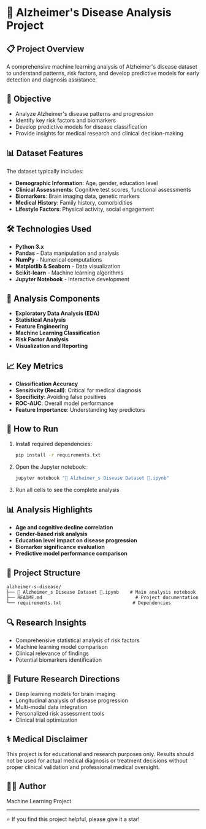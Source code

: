 # 🧠 Alzheimer's Disease Analysis Project

## 📋 Project Overview
A comprehensive machine learning analysis of Alzheimer's disease dataset to understand patterns, risk factors, and develop predictive models for early detection and diagnosis assistance.

## 🎯 Objective
- Analyze Alzheimer's disease patterns and progression
- Identify key risk factors and biomarkers
- Develop predictive models for disease classification
- Provide insights for medical research and clinical decision-making

## 📊 Dataset Features
The dataset typically includes:
- **Demographic Information**: Age, gender, education level
- **Clinical Assessments**: Cognitive test scores, functional assessments
- **Biomarkers**: Brain imaging data, genetic markers
- **Medical History**: Family history, comorbidities
- **Lifestyle Factors**: Physical activity, social engagement

## 🛠️ Technologies Used
- **Python 3.x**
- **Pandas** - Data manipulation and analysis
- **NumPy** - Numerical computations
- **Matplotlib & Seaborn** - Data visualization
- **Scikit-learn** - Machine learning algorithms
- **Jupyter Notebook** - Interactive development

## 🤖 Analysis Components
- **Exploratory Data Analysis (EDA)**
- **Statistical Analysis**
- **Feature Engineering**
- **Machine Learning Classification**
- **Risk Factor Analysis**
- **Visualization and Reporting**

## 📈 Key Metrics
- **Classification Accuracy**
- **Sensitivity (Recall)**: Critical for medical diagnosis
- **Specificity**: Avoiding false positives
- **ROC-AUC**: Overall model performance
- **Feature Importance**: Understanding key predictors

## 🚀 How to Run
1. Install required dependencies:
   ```bash
   pip install -r requirements.txt
   ```
2. Open the Jupyter notebook:
   ```bash
   jupyter notebook "🧠 Alzheimer_s Disease Dataset 🧠.ipynb"
   ```
3. Run all cells to see the complete analysis

## 📊 Analysis Highlights
- **Age and cognitive decline correlation**
- **Gender-based risk analysis**
- **Education level impact on disease progression**
- **Biomarker significance evaluation**
- **Predictive model performance comparison**

## 📁 Project Structure
```
alzheimer-s-disease/
├── 🧠 Alzheimer_s Disease Dataset 🧠.ipynb    # Main analysis notebook
├── README.md                                  # Project documentation
└── requirements.txt                          # Dependencies
```

## 🔍 Research Insights
- Comprehensive statistical analysis of risk factors
- Machine learning model comparison
- Clinical relevance of findings
- Potential biomarkers identification

## 🔮 Future Research Directions
- Deep learning models for brain imaging
- Longitudinal analysis of disease progression
- Multi-modal data integration
- Personalized risk assessment tools
- Clinical trial optimization

## ⚕️ Medical Disclaimer
This project is for educational and research purposes only. Results should not be used for actual medical diagnosis or treatment decisions without proper clinical validation and professional medical oversight.

## 👨‍💻 Author
Machine Learning Project

---
⭐ If you find this project helpful, please give it a star!
